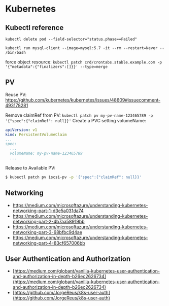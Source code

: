 # Kubernetes

## Kubectl reference

`kubectl delete pod --field-selector="status.phase==Failed"`

`kubectl run mysql-client --image=mysql:5.7 -it --rm --restart=Never -- /bin/bash`

force object resource: `kubectl patch crd/crontabs.stable.example.com -p '{"metadata":{"finalizers":[]}}' --type=merge`

## PV

Reuse PV: https://github.com/kubernetes/kubernetes/issues/48609#issuecomment-493178281

Remove claimRef from PV: `kubectl patch pv my-pv-name-123465789 -p '{"spec":{"claimRef": null}}'`
Create a PVC setting volumeName:
```yaml
apiVersion: v1
kind: PersistentVolumeClaim
...
spec:
  ...
  volumeName: my-pv-name-123465789
  ...
```

Release to Available PV:
```bash
$ kubectl patch pv iscsi-pv -p '{"spec":{"claimRef": null}}'
```

## Networking

* https://medium.com/microsoftazure/understanding-kubernetes-networking-part-1-d3e5a031da74
* https://medium.com/microsoftazure/understanding-kubernetes-networking-part-2-4b7aa58919bb
* https://medium.com/microsoftazure/understanding-kubernetes-networking-part-3-68bfbc9d4ae
* https://medium.com/microsoftazure/understanding-kubernetes-networking-part-4-83cf657006bb

## User Authentication and Authorization

- [https://medium.com/globant/vanilla-kubernetes-user-authentication-and-authorization-in-depth-b26ec2626734](https://medium.com/globant/vanilla-kubernetes-user-authentication-and-authorization-in-depth-b26ec2626734)
- [https://github.com/JorgeReus/k8s-user-auth](https://github.com/JorgeReus/k8s-user-auth)
